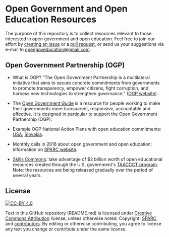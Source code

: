 ﻿# Open Government and Open Education Resources

The purpose of this repository is to collect resources relevant to those interested in open government and open education. Feel free to join our effort by [creating an issue](https://help.github.com/articles/creating-an-issue/) or a [pull request](https://help.github.com/articles/creating-a-pull-request/), or send us your suggestions via e-mail to [opengoveducation@gmail.com](mailto:opengoveducation@gmail.com).

## Open Government Partnership (OGP)

- What is OGP? "The Open Government Partnership is a multilateral initiative that aims to secure concrete commitments from governments to promote transparency, empower citizens, fight corruption, and harness new technologies to strengthen governance." ([OGP website](http://www.opengovpartnership.org/about)).

- The [Open Government Guide](http://www.opengovguide.com/) is a resource for people working to make their governments more transparent, responsive, accountable and effective. It is designed in particular to support the Open Government Partnership (OGP).

- Example OGP National Action Plans with open education commitments: [USA](http://www.opengovpartnership.org/country/united-states/action-plan), [Slovakia](http://www.opengovpartnership.org/country/slovakia/action-plan).

- Monthly calls in 2016 about open government and open education: information on [SPARC website](http://sparcopen.org/our-work/opengoveducation/).

- [Skills Commons](https://www.skillscommons.org/): take advantage of $2 billion worth of open educational resources created through the U.S. government's [TAACCCT program](https://doleta.gov/taaccct/). Note: the resources are being released gradually over the period of several years.

## License

[![CC-BY 4.0](https://licensebuttons.net/l/by/4.0/88x31.png)](https://creativecommons.org/licenses/by/4.0/)

Text in this GitHub repository (README.md) is licensed under [Creative Commons Attribution](https://creativecommons.org/licenses/by/4.0/) license, unless otherwise noted. Copyright: [SPARC](http://sparcopen.org/) and [contributors](https://github.com/opengoveducation/resources/graphs/contributors). By editing or otherwise contributing, you agree to license any text you change or contribute under the same license.
